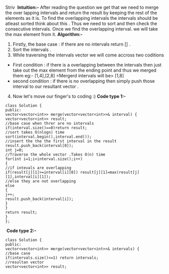 Striv
​
**Intuition:-**
After reading the question we get that we need to merge the over lapping intervals and return the result by keeping the rest of the elements as it is.
To find the overlapping intervals the intervals should be atleast sorted think about this .
Thus we need to sort and then check the consecutive intervals.  Once we find the overlapping interval. we will take the max element from it.
​
**Algorithm:-**
1. Firstly, the base case : if there are no intervals return [] .
2. Sort the intervals .
3. While traversing the intervals vector we will come accross two coditions
* First condition : if there is a overlapping between the intervals then just take out the max element from the ending point and thus we merged them
eg:- [1,4],[2,8]  =Mergerd intervals will be> [1,8]
* second condition : if there is no overlapping then simply push those interval to our resultant vector .
4. Now let's move our finger's to coding :)
**Code type 1:-**
```
class Solution {
public:
vector<vector<int>> merge(vector<vector<int>>& interval) {
vector<vector<int>> result;
//base case when threr are no intervals
if(interval.size()==0)return result;
//sort takes O(nlogn) time
sort(interval.begin(),interval.end());
//insert the the the first interval in the result
result.push_back(interval[0]);
int j=0;
//Traverse the whole vector .Takes O(n) time
for(int i=1;i<interval.size();i++)
{
//if intevals are overlapping
if(result[j][1]>=interval[i][0]) result[j][1]=max(result[j][1],interval[i][1]);
//else they are not overlapping
else
{
j++;
result.push_back(interval[i]);
}
}
return result;
}
};
```
​
**Code type 2:-**
```
class Solution {
public:
vector<vector<int>> merge(vector<vector<int>>& intervals) {
//base case
if(intervals.size()<=1) return intervals;
//resultan vector
vector<vector<int>> result;